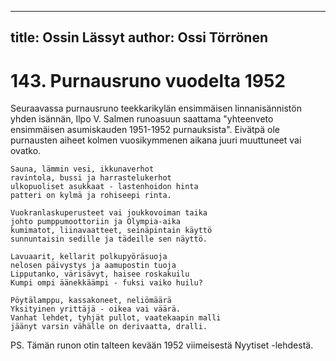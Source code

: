 
---
title: Ossin Lässyt
author: Ossi Törrönen
---

    
# 143. Purnausruno vuodelta 1952

Seuraavassa purnausruno teekkarikylän ensimmäisen linnanisännistön yhden isännän, Ilpo V. Salmen 
runoasuun saattama "yhteenveto ensimmäisen asumiskauden 1951-1952 purnauksista". Eivätpä ole 
purnausten aiheet kolmen vuosikymmenen aikana juuri muuttuneet vai ovatko.

    Sauna, lämmin vesi, ikkunaverhot
    ravintola, bussi ja harrastelukerhot 
    ulkopuoliset asukkaat - lastenhoidon hinta
    patteri on kylmä ja rohiseepi rinta. 
    
    Vuokranlaskuperusteet vai joukkovoiman taika 
    johto pumppumoottoriin ja Olympia-aika 
    kumimatot, liinavaatteet, seinäpintain käyttö 
    sunnuntaisin sedille ja tädeille sen näyttö.
    
    Lavuaarit, kellarit polkupyöräsuoja 
    nelosen päivystys ja aamupostin tuoja 
    Lipputanko, värisävyt, haisee roskakuilu 
    Kumpi ompi äänekkäämpi - fuksi vaiko huilu?
    
    Pöytälamppu, kassakoneet, neliömäärä 
    Yksityinen yrittäjä - oikea vai väärä. 
    Vanhat lehdet, tyhjät pullot, vaatekaapin malli 
    jäänyt varsin vähälle on derivaatta, dralli.

PS. Tämän runon otin talteen kevään 1952 viimeisestä Nyytiset -lehdestä.




